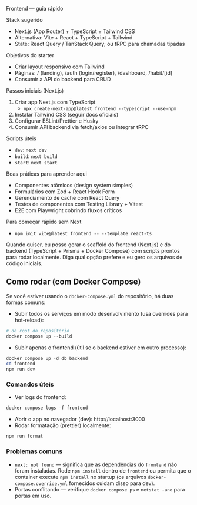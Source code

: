 Frontend — guia rápido

Stack sugerido

- Next.js (App Router) + TypeScript + Tailwind CSS
- Alternativa: Vite + React + TypeScript + Tailwind
- State: React Query / TanStack Query; ou tRPC para chamadas tipadas

Objetivos do starter

- Criar layout responsivo com Tailwind
- Páginas: / (landing), /auth (login/register), /dashboard, /habit/[id]
- Consumir a API do backend para CRUD

Passos iniciais (Next.js)

1. Criar app Next.js com TypeScript
   - `npx create-next-app@latest frontend --typescript --use-npm`
2. Instalar Tailwind CSS (seguir docs oficiais)
3. Configurar ESLint/Prettier e Husky
4. Consumir API backend via fetch/axios ou integrar tRPC

Scripts úteis

- `dev`: `next dev`
- `build`: `next build`
- `start`: `next start`

Boas práticas para aprender aqui

- Componentes atômicos (design system simples)
- Formulários com Zod + React Hook Form
- Gerenciamento de cache com React Query
- Testes de componentes com Testing Library + Vitest
- E2E com Playwright cobrindo fluxos críticos

Para começar rápido sem Next

- `npm init vite@latest frontend -- --template react-ts`

Quando quiser, eu posso gerar o scaffold do frontend (Next.js) e do backend (TypeScript + Prisma + Docker Compose) com scripts prontos para rodar localmente. Diga qual opção prefere e eu gero os arquivos de código iniciais.

## Como rodar (com Docker Compose)

Se você estiver usando o `docker-compose.yml` do repositório, há duas formas comuns:

- Subir todos os serviços em modo desenvolvimento (usa overrides para hot-reload):

```powershell
# do root do repositório
docker compose up --build
```

- Subir apenas o frontend (útil se o backend estiver em outro processo):

```powershell
docker compose up -d db backend
cd frontend
npm run dev
```

### Comandos úteis

- Ver logs do frontend:

```powershell
docker compose logs -f frontend
```

- Abrir o app no navegador (dev): http://localhost:3000
- Rodar formatação (prettier) localmente:

```powershell
npm run format
```

### Problemas comuns

- `next: not found` — significa que as dependências do `frontend` não foram instaladas. Rode `npm install` dentro de `frontend` ou permita que o container execute `npm install` no startup (os arquivos `docker-compose.override.yml` fornecidos cuidam disso para dev).
- Portas conflitando — verifique `docker compose ps` e `netstat -ano` para portas em uso.
